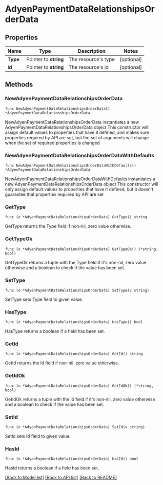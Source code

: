 # AdyenPaymentDataRelationshipsOrderData

## Properties

Name | Type | Description | Notes
------------ | ------------- | ------------- | -------------
**Type** | Pointer to **string** | The resource&#39;s type | [optional] 
**Id** | Pointer to **string** | The resource&#39;s id | [optional] 

## Methods

### NewAdyenPaymentDataRelationshipsOrderData

`func NewAdyenPaymentDataRelationshipsOrderData() *AdyenPaymentDataRelationshipsOrderData`

NewAdyenPaymentDataRelationshipsOrderData instantiates a new AdyenPaymentDataRelationshipsOrderData object
This constructor will assign default values to properties that have it defined,
and makes sure properties required by API are set, but the set of arguments
will change when the set of required properties is changed

### NewAdyenPaymentDataRelationshipsOrderDataWithDefaults

`func NewAdyenPaymentDataRelationshipsOrderDataWithDefaults() *AdyenPaymentDataRelationshipsOrderData`

NewAdyenPaymentDataRelationshipsOrderDataWithDefaults instantiates a new AdyenPaymentDataRelationshipsOrderData object
This constructor will only assign default values to properties that have it defined,
but it doesn't guarantee that properties required by API are set

### GetType

`func (o *AdyenPaymentDataRelationshipsOrderData) GetType() string`

GetType returns the Type field if non-nil, zero value otherwise.

### GetTypeOk

`func (o *AdyenPaymentDataRelationshipsOrderData) GetTypeOk() (*string, bool)`

GetTypeOk returns a tuple with the Type field if it's non-nil, zero value otherwise
and a boolean to check if the value has been set.

### SetType

`func (o *AdyenPaymentDataRelationshipsOrderData) SetType(v string)`

SetType sets Type field to given value.

### HasType

`func (o *AdyenPaymentDataRelationshipsOrderData) HasType() bool`

HasType returns a boolean if a field has been set.

### GetId

`func (o *AdyenPaymentDataRelationshipsOrderData) GetId() string`

GetId returns the Id field if non-nil, zero value otherwise.

### GetIdOk

`func (o *AdyenPaymentDataRelationshipsOrderData) GetIdOk() (*string, bool)`

GetIdOk returns a tuple with the Id field if it's non-nil, zero value otherwise
and a boolean to check if the value has been set.

### SetId

`func (o *AdyenPaymentDataRelationshipsOrderData) SetId(v string)`

SetId sets Id field to given value.

### HasId

`func (o *AdyenPaymentDataRelationshipsOrderData) HasId() bool`

HasId returns a boolean if a field has been set.


[[Back to Model list]](../README.md#documentation-for-models) [[Back to API list]](../README.md#documentation-for-api-endpoints) [[Back to README]](../README.md)


